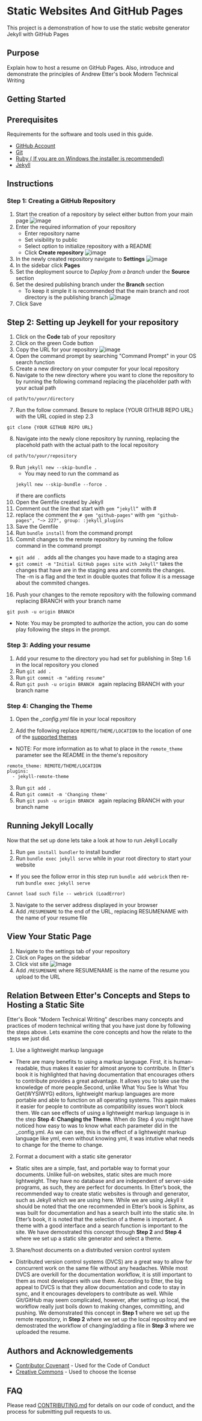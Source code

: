 # Static Websites And GitHub Pages

This project is a demonstration of how to use the static website generator Jekyll with GitHub Pages

## Purpose
Explain how to host a resume on GitHub Pages. Also, introduce and demonstrate the principles of Andrew Etter's book Modern Technical Writing
## Getting Started

## Prerequisites

Requirements for the software and tools used in this guide. 
- [GitHub Account](https://github.com/join)
- [Git](https://git-scm.com/downloads)
- [Ruby ( If you are on Windows the installer is recommended)](https://www.ruby-lang.org/en/downloads/)
- [Jekyll](https://jekyllrb.com/docs/installation/)
## Instructions
### Step 1: Creating a GitHub Repository

1. Start the creation of a repository by select either button from your main page 
![image](_img/step1.png)
2. Enter the required information of your repository
    - Enter repository name
    - Set visibility to public
    - Select option to initialize repository with a README
    - Click **Create repository**
![image](_img/createmenu.png)
3. In the newly created repository navigate to **Settings**
![image](_img/settings.png)
4. In the sidebar click **Pages**
5. Set the deployment source to *Deploy from a branch* under the **Source** section
6. Set the desired publishing branch under the **Branch** section
    - To keep it simple it is recommended that the main branch and root directory is the publishing branch
![image](_img/pagesSetting.png)
7. Click Save
## Step 2: Setting up Jeykell for your repository

1. Click on the **Code** tab of your repository
2. Click on the green Code button
3. Copy the URL for your repository
![image](_img/clone.png)
4. Open the command prompt by searching "Command Prompt" in your OS search function
5. Create a new directory on your computer for your local repository
6. Navigate to the new directory where you want to clone the repository to by running the following command replacing the placeholder path with your actual path
```
cd path/to/your/directory
```
7. Run the follow command. Besure to replace {YOUR GITHUB REPO URL} with the URL copied in step 2.3
```
git clone {YOUR GITHUB REPO URL}
```
8. Navigate into the newly clone repository by running, replacing the placehold path with the actual path to the local repository
```
cd path/to/your/repository 
```
9. Run ```jekyll new --skip-bundle .```
    - You may need to run the command as 
    ```
    jekyll new --skip-bundle --force .
    ```
    if there are conflicts
10. Open the Gemfile created by Jekyll
11. Comment out the line that start with ```gem “jekyll” ```with #
12. replace the comment the ```# gem "github-pages"``` with ```gem "github-pages", "~> 227", group: :jekyll_plugins```
13. Save the Gemfile
14. Run ```bundle install``` from the command prompt
15. Commit changes to the remote repository by running the follow command in the command prompt
  - ```git add . ``` adds all the changes you have made to a staging area
  - ```git commit -m "Initial GitHub pages site with Jekyll"``` takes the changes that have are in the staging area and commits the changes. The -m is a flag and the text in double quotes that follow it is a message about the commited changes.
16. Push your changes to the remote repository with the following command replacing BRANCH with your branch name
```
git push -u origin BRANCH 
```
- Note: You may be prompted to authorize the action, you can do some play following the steps in the prompt.

### Step 3: Adding your resume

1. Add your resume to the directory you had set for publishing in Step 1.6 in the local repository you cloned
2. Run ```git add . ``` 
2. Run ```git commit -m "adding resume"``` 
3. Run ```git push -u origin BRANCH ``` again replacing BRANCH with your branch name

### Step 4: Changing the Theme
1. Open the *_config.yml* file in your local repository

2. Add the following replace ```REMOTE/THEME/LOCATION``` to the location of one of the [supported themes](https://pages.github.com/themes/)
  - NOTE: For more information as to what to place in the ```remote_theme``` parameter see the README in the theme's repository 

```
remote_theme: REMOTE/THEME/LOCATION
plugins:
  - jekyll-remote-theme
```
3. Run ```git add . ``` 
4. Run ```git commit -m 'Changing theme'``` 
6. Run ```git push -u origin BRANCH ``` again replacing BRANCH with your branch name

## Running Jekyll Locally
Now that the set up done lets take a look at how to run Jekyll Locally
1. Run ```gem install bundler``` to install bundler
2. Run ```bundle exec jekyll serve``` while in your root directory to start your website
- If you see the follow error in this step run ```bundle add webrick``` then re-run ```bundle exec jekyll serve```
```
Cannot load such file -- webrick (LoadError)
```
3. Navigate to the server address displayed in your browser 
4. Add ```/RESUMENAME``` to the end of the URL, replacing RESUMENAME with the name of your resume file

## View Your Static Page
1. Navigate to the settings tab of your repository
2. Click on Pages on the sidebar
3. Click vist site
![Image](_img/visit.png)
4. Add ```/RESUMENAME``` where RESUMENAME is the name of the resume you upload to the URL

## Relation Between Etter's Concepts and Steps to Hosting a Static Site

Etter's Book "Modern Technical Writing" describes many concepts and practices of modern technical writing that you have just done by following the steps above. Lets examine the core concepts and how the relate to the steps we just did.  

1. Use a lightweight markup language

  - There are many benefits to using a markup language. First, it is human-readable, thus makes it easier for almost anyone to contribute. In Etter's book it is highlighted that having documentation that encourages others to contribute provides a great advantage. It allows you to take use the knowledge of more people.Second, unlike What You See Is What You Get(WYSIWYG) editors, lightweight markup languages are more portable and able to function on all operating systems. This again makes it easier for people to contribute as compatibility issues won’t block them. We can see effects of using a lightweight markup language is in the step **Step 4: Changing the Theme**. When do Step 4 you might have noticed how easy to was to know what each parameter did in the _config.yml. As we can see, this is the effect of a lightweight markup language like yml, even without knowing yml, it was intutive what needs to change for the theme to change.

2. Format a document with a static site generator

  - Static sites are a simple, fast, and portable way to format your documents. Unlike full-on websites, static sites are much more lightweight. They have no database and are independent of server-side programs, as such, they are perfect for documents. In Etter’s book, the recommended way to create static websites is through and generator, such as Jekyll which we are using here. While we are using Jekyll it should be noted that the one recommended in Etter’s book is Sphinx, as was built for documentation and has a search built into the static site. In Etter’s book, it is noted that the selection of a theme is important. A theme with a good interface and a search function is important to the site. We have demostrated this concept through **Step 2** and **Step 4** where we set up a static site generator and select a theme.

3. Share/host documents on a distributed version control system

- Distributed version control systems (DVCS) are a great way to allow for concurrent work on the same file without any headaches. While most DVCS are overkill for the documentation workflow, it is still important to them as most developers with use them. According to Etter, the big appeal to DVCS is that they allow documentation and code to stay in sync, and it encourages developers to contribute as well. While Git/GitHub may seem complicated, however, after setting up local, the workflow really just boils down to making changes, committing, and pushing. We demonstrated this concept in **Step 1** where we set up the remote repository, in **Step 2** where we set up the local repositroy and we demostrated the workflow of changing/adding a file in **Step 3** where we uploaded the resume.


## Authors and Acknowledgements

  - [Contributor Covenant](https://www.contributor-covenant.org/) - Used
    for the Code of Conduct
  - [Creative Commons](https://creativecommons.org/) - Used to choose
    the license

## FAQ

Please read [CONTRIBUTING.md](CONTRIBUTING.md) for details on our code
of conduct, and the process for submitting pull requests to us.
